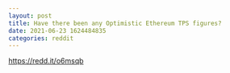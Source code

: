 ```yaml
--- 
layout: post 
title: Have there been any Optimistic Ethereum TPS figures? 
date: 2021-06-23 1624484835 
categories: reddit 
--- 
```

https://redd.it/o6msqb